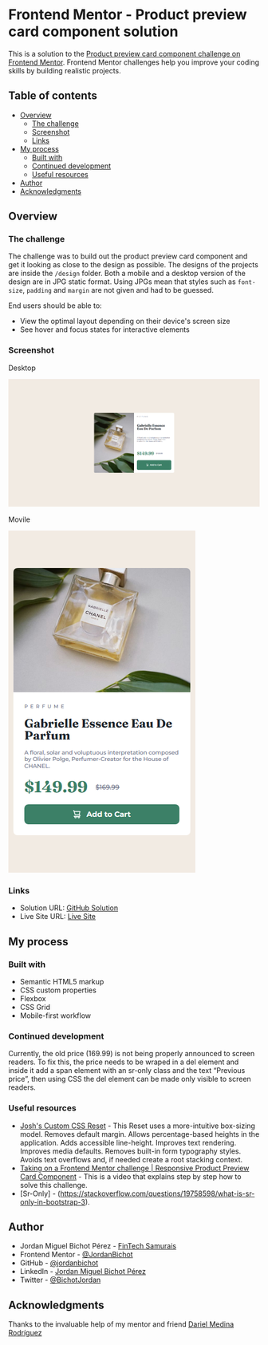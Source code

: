 # Frontend Mentor - Product preview card component solution

This is a solution to the [Product preview card component challenge on Frontend Mentor](https://www.frontendmentor.io/challenges/product-preview-card-component-GO7UmttRfa). Frontend Mentor challenges help you improve your coding skills by building realistic projects.

## Table of contents

- [Overview](#overview)
  - [The challenge](#the-challenge)
  - [Screenshot](#screenshot)
  - [Links](#links)
- [My process](#my-process)
  - [Built with](#built-with)
  - [Continued development](#continued-development)
  - [Useful resources](#useful-resources)
- [Author](#author)
- [Acknowledgments](#acknowledgments)

## Overview

### The challenge

The challenge was to build out the product preview card component and get it looking as close to the design as possible.
The designs of the projects are inside the `/design` folder. Both a mobile and a desktop version of the design are in JPG static format. Using JPGs mean that styles such as `font-size`, `padding` and `margin` are not given and had to be guessed.

End users should be able to:

- View the optimal layout depending on their device's screen size
- See hover and focus states for interactive elements

### Screenshot

Desktop

![](./images/Screenshot_Desktop.png)

Movile

![](./images/Screenshot_Movile.png)

### Links

- Solution URL: [GitHub Solution](https://github.com/JordanBichot/product-preview-card-component-main.git)
- Live Site URL: [Live Site](https://fem-product-preview-card-challenge.netlify.app/)

## My process

### Built with

- Semantic HTML5 markup
- CSS custom properties
- Flexbox
- CSS Grid
- Mobile-first workflow

### Continued development

Currently, the old price (169.99) is not being properly announced to screen readers. To fix this, the price needs to be wraped in a del element and inside it add a span element with an sr-only class and the text “Previous price”, then using CSS the del element can be made only visible to screen readers.

### Useful resources

- [Josh's Custom CSS Reset](https://www.joshwcomeau.com/css/custom-css-reset/) - This Reset uses a more-intuitive box-sizing model. Removes default margin. Allows percentage-based heights in the application. Adds accessible line-height. Improves text rendering. Improves media defaults. Removes built-in form typography styles. Avoids text overflows and, if needed create a root stacking context.
- [Taking on a Frontend Mentor challenge | Responsive Product Preview Card Component](https://youtube.com/watch?v=B2WL6KkqhLQ&feature=shares) - This is a video that explains step by step how to solve this challenge.
- [Sr-Only] - (https://stackoverflow.com/questions/19758598/what-is-sr-only-in-bootstrap-3).

## Author

- Jordan Miguel Bichot Pérez - [FinTech Samurais](https://fintechsamurais.com/)
- Frontend Mentor - [@JordanBichot](https://www.frontendmentor.io/profile/JordanBichot)
- GitHub - [@jordanbichot](https://github.com/jordanbichot)
- LinkedIn - [Jordan Miguel Bichot Pérez](https://www.linkedin.com/in/jordan-miguel-bichot-p%C3%A9rez-613172225)
- Twitter - [@BichotJordan](https://twitter.com/BichotJordan?t=lu5q3WUeYHh3oWaySHXjIg&s=09)

## Acknowledgments

Thanks to the invaluable help of my mentor and friend [Dariel Medina Rodríguez](https://github.com/darielmedr)
